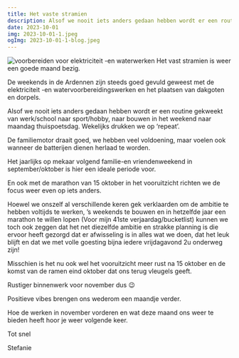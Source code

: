 ```yaml
---
title: Het vaste stramien
description: Alsof we nooit iets anders gedaan hebben wordt er een routine gekweekt van werk/school naar sport/hobby, naar bouwen in het weekend naar maandag thuis-poets-dag.
date: 2023-10-01
img: 2023-10-01-1.jpeg
ogImg: 2023-10-01-1-blog.jpeg
---
```


![voorbereiden voor elektriciteit -en waterwerken](2023-09-01-2.jpeg)
Het vast stramien is weer een goede maand bezig.

De weekends in de Ardennen zijn steeds goed gevuld geweest met de elektriciteit -en watervoorbereidingswerken en het plaatsen van dakgoten en dorpels.

Alsof we nooit iets anders gedaan hebben wordt er een routine gekweekt van werk/school naar sport/hobby, naar bouwen in het weekend naar maandag thuispoetsdag. Wekelijks drukken we op ‘repeat’.

De familiemotor draait goed, we hebben veel voldoening, maar voelen ook wanneer de batterijen dienen herlaad te worden.

Het jaarlijks op mekaar volgend familie-en vriendenweekend in september/oktober is hier een ideale periode voor.

En ook met de marathon van 15 oktober in het vooruitzicht richten we de focus weer even op iets anders.

Hoewel we onszelf al verschillende keren gek verklaarden om de ambitie te hebben voltijds te werken, ’s weekends te bouwen en in hetzelfde jaar een marathon te willen lopen (Voor mijn 41ste verjaardag/bucketlist) kunnen we toch ook zeggen dat het net diezelfde ambitie en strakke planning is die ervoor heeft gezorgd dat er afwisseling is in alles wat we doen, dat het leuk blijft en dat we met volle goesting bijna iedere vrijdagavond 2u onderweg zijn!

Misschien is het nu ook wel het vooruitzicht meer rust na 15 oktober en de komst van de ramen eind oktober dat ons terug vleugels geeft.

Rustiger binnenwerk voor november dus 😉

Positieve vibes brengen ons wederom een maandje verder.

Hoe de werken in november vorderen en wat deze maand ons weer te bieden heeft hoor je weer volgende keer.

Tot snel

Stefanie

